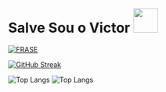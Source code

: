 # Salve Sou o Victor&nbsp;<a href="Hey"><img src="https://raw.githubusercontent.com/TOXIC-DEVIL/TOXIC-DEVIL/TOXIC-DEVIL-OFFICIAL/media/Hi.gif" width="50px"></a>

[![FRASE](https://readme-typing-svg.herokuapp.com?font=&color=%2331F7EA&center=true&lines=BEM-VINDO+AO+MEU+GITHUB;OLÁ%2Cme+chamo+Victor+Hugo;PROGRAMADOR+MEDIANO👨‍💻;OBRIGADO+POR+VISITAR+MEU+GITHUB👍)](https://git.io/typing-svg) <br>



[![GitHub Streak](https://streak-stats.demolab.com?user=victormattos564&theme=dark&border_radius=100)](https://git.io/streak-stats)


![Top Langs](https://github-readme-stats.vercel.app/api/top-langs/?username=victormattos564&hide_progress=true)
![Top Langs](https://github-readme-stats.vercel.app/api/top-langs/?username=victormattos564&exclude_repo=github-readme-stats,victormattos564.github.io)
